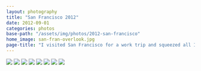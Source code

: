 ```yaml
---
layout: photography
title: "San Francisco 2012"
date: 2012-09-01
categories: photos
base-path: "/assets/img/photos/2012-san-francisco"
home_image: san-fran-overlook.jpg
page-title: "I visited San Francisco for a work trip and squeezed all I could out of it."
---
```


<img src="{{ site.baseurl }}/{{page.base-path }}/china-town.jpg" />
<img src="{{ site.baseurl }}/{{page.base-path }}/flag.jpg" />
<img src="{{ site.baseurl }}/{{page.base-path }}/golden-gate.jpg" />
<img src="{{ site.baseurl }}/{{page.base-path }}/house-view.jpg" />
<img src="{{ site.baseurl }}/{{page.base-path }}/muir-woods.jpg" />
<img src="{{ site.baseurl }}/{{page.base-path }}/san-fran-bay.jpg" />
<img src="{{ site.baseurl }}/{{page.base-path }}/san-fran-overlook.jpg" />
<img src="{{ site.baseurl }}/{{page.base-path }}/san-fran-tree.jpg" />
